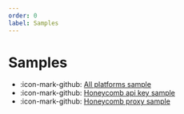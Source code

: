 ```yaml
---
order: 0
label: Samples
---
```


# Samples

- :icon-mark-github: [All platforms sample](https://github.com/workleap/wl-telemetry/tree/main/samples/all-platforms)
- :icon-mark-github: [Honeycomb api key sample](https://github.com/workleap/wl-telemetry/tree/main/samples/honeycomb/api-key)
- :icon-mark-github: [Honeycomb proxy sample](https://github.com/workleap/wl-telemetry/tree/main/samples/honeycomb/proxy)

